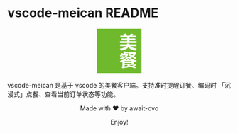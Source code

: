 # vscode-meican README

<p align="center">
 <img src="./images/meican.jpg" width="100" alt="meican Logo" />
</p>


vscode-meican 是基于 vscode 的美餐客户端。支持准时提醒订餐、编码时 「沉浸式」点餐、查看当前订单状态等功能。





<p align="center">Made with  ❤️ by await-ovo</p>

<p align="center">Enjoy!</p>

